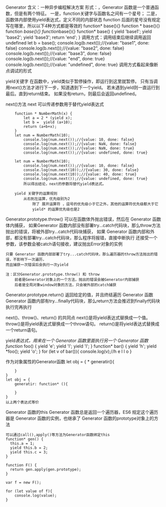 Generator
    含义：一种异步编程解决方案
    形式：，Generator 函数是一个普通函数，但是有两个特征。
        一是，function关键字与函数名之间有一个星号；
        二是，函数体内部使用yield表达式，定义不同的内部状态
        function 后面的星号没有规定写在哪里，所以以下4种方式都是等效的
            function* base(){}
            function * base(){}
            function *base(){}
            function*base(){}
    function* base() {
        yield 'base1';
        yield 'base2';
        yield 'base3';
        return 'end';
    }
    调用方式：调用结束后继续调用返回undefined
        let b = base();
        console.log(b.next());//{value: "base1", done: false}
        console.log(b.next());//{value: "base2", done: false}
        console.log(b.next());//{value: "base3", done: false}
        console.log(b.next());//{value: "end", done: true}
        console.log(b.next());//{value: "undefined", done: true}
    调用方式看起来像断点调试的形式



yield关键字
    在函数中，yield类似于暂停操作，即运行到这里就暂停。
    只有当调用next()方法才进行下一步，知道遇到下一个yield。
    若未遇到yield则一直运行到最后。直到return结束。
    如果没有return，则最后会返回undefined。



next()方法
    next 可以传递参数用于替代yield表达式

        function * NumberMath(x) {
            let a = 2 * (yield x);
            let b =  yield (a+10);
            return (a+b+x);
        }
        let num = NumberMath(10);
            console.log(num.next());//{value: 10, done: false}
            console.log(num.next());//{value: NaN, done: false}
            console.log(num.next());//{value: NaN, done: true}
            console.log(num.next());//{value: undefined, done: true}

        let num = NumberMath(10);
            console.log(num.next());//{value: 10, done: false}
            console.log(num.next(10));//{value: 30, done: false}
            console.log(num.next(10));//{value: 40, done: true}
            console.log(num.next());//{value: undefined, done: true}
            所以得出结论，next的参数将替代yield表达式。

        yield 关键字的运算规则
            从右到左运算，优先级别为2
                除了 展开运算符 ，逗号的优先级小于它之外，其他的运算符优先级都大于它
                yield* 的运算优先级也是2



Generator.prototype.throw()
    可以在函数体外抛出错误，然后在 Generator 函数体内捕获，
    如果Generator 函数内部没有部署try...catch代码块，那么throw方法抛出的错误，将被外部try...catch代码块捕获，
    如果 Generator 函数内部和外部，都没有部署try...catch代码块，那么程序将报错，直接中断执行
    还接受一个参数，该参数会被catch语句接收，建议抛出Error对象的实例

    只要 Generator 函数内部部署了try...catch代码块，那么遍历器的throw方法抛出的错误，不影响下一次遍历，
    而且捕获一次错误后会执行一次yield

    注：区分Generator.prototype.throw() 和 throw
        前者是Generator对象上的一个方法，抛出的错误会被Generator内部捕获
        后者是全局对象window对象的方法，只会被外部的catch捕获



Generator.prototype.return() 
    返回给定的值，并且终结遍历 Generator 函数
    Generator 函数内部有try...finally代码块，那么return方法会推迟到finally代码块执行完再执行



next()、throw()、return() 的共同点
    next()是将yield表达式替换成一个值。
    throw()是将yield表达式替换成一个throw语句。
    return()是将yield表达式替换成一个return语句。



yield*表达式，用来在一个 Generator 函数里面执行另一个 Generator 函数
    function* foo() {
        yield 'e';
        yield 'l';
        yield 'l';
    }
    function* bar() {
        yield 'h';
        yield *foo();
        yield 'o';
    }
    for (let v of bar()){
        console.log(v);//h e l l o
    }



作为对象属性的Generator函数
    let obj = {
        * generatir(){

        }
    }
    let obj = {
        generatir: function* (){

        }
    }
    以上两个表达式等价



Generator 函数的this
    Generator 函数总是返回一个遍历器，ES6 规定这个遍历器是 Generator 函数的实例，也继承了 Generator 函数的prototype对象上的方法

    可以通过call(),apply()等方法为Generator函数绑定this
    function* gen() {
      this.a = 1;
      yield this.b = 2;
      yield this.c = 3;
    }

    function F() {
      return gen.apply(gen.prototype);
    }

    var f = new F();

    for (let value of f){
        console.log(value);
    }    